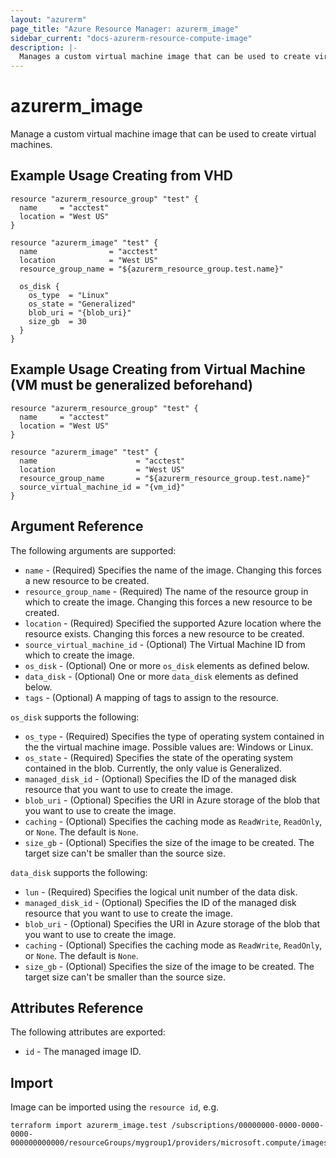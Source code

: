 ```yaml
---
layout: "azurerm"
page_title: "Azure Resource Manager: azurerm_image"
sidebar_current: "docs-azurerm-resource-compute-image"
description: |-
  Manages a custom virtual machine image that can be used to create virtual machines.
---
```


# azurerm_image

Manage a custom virtual machine image that can be used to create virtual machines.

## Example Usage Creating from VHD

```hcl
resource "azurerm_resource_group" "test" {
  name     = "acctest"
  location = "West US"
}

resource "azurerm_image" "test" {
  name                = "acctest"
  location            = "West US"
  resource_group_name = "${azurerm_resource_group.test.name}"

  os_disk {
    os_type  = "Linux"
    os_state = "Generalized"
    blob_uri = "{blob_uri}"
    size_gb  = 30
  }
}
```

## Example Usage Creating from Virtual Machine (VM must be generalized beforehand)

```hcl
resource "azurerm_resource_group" "test" {
  name     = "acctest"
  location = "West US"
}

resource "azurerm_image" "test" {
  name                      = "acctest"
  location                  = "West US"
  resource_group_name       = "${azurerm_resource_group.test.name}"
  source_virtual_machine_id = "{vm_id}"
}
```

## Argument Reference

The following arguments are supported:

* `name` - (Required) Specifies the name of the image. Changing this forces a
    new resource to be created.
* `resource_group_name` - (Required) The name of the resource group in which to create
    the image. Changing this forces a new resource to be created.
* `location` - (Required) Specified the supported Azure location where the resource exists.
    Changing this forces a new resource to be created.
* `source_virtual_machine_id` - (Optional) The Virtual Machine ID from which to create the image.
* `os_disk` - (Optional) One or more `os_disk` elements as defined below.
* `data_disk` - (Optional) One or more `data_disk` elements as defined below.
* `tags` - (Optional) A mapping of tags to assign to the resource.

`os_disk` supports the following:

* `os_type` - (Required) Specifies the type of operating system contained in the the virtual machine image. Possible values are: Windows or Linux.
* `os_state` - (Required) Specifies the state of the operating system contained in the blob. Currently, the only value is Generalized.
* `managed_disk_id` - (Optional) Specifies the ID of the managed disk resource that you want to use to create the image.
* `blob_uri` - (Optional) Specifies the URI in Azure storage of the blob that you want to use to create the image.
* `caching` - (Optional) Specifies the caching mode as `ReadWrite`, `ReadOnly`, or `None`. The default is `None`.
* `size_gb` - (Optional) Specifies the size of the image to be created. The target size can't be smaller than the source size.

`data_disk` supports the following:

* `lun` - (Required) Specifies the logical unit number of the data disk.
* `managed_disk_id` - (Optional) Specifies the ID of the managed disk resource that you want to use to create the image.
* `blob_uri` - (Optional) Specifies the URI in Azure storage of the blob that you want to use to create the image.
* `caching` - (Optional) Specifies the caching mode as `ReadWrite`, `ReadOnly`, or `None`. The default is `None`.
* `size_gb` - (Optional) Specifies the size of the image to be created. The target size can't be smaller than the source size.

## Attributes Reference

The following attributes are exported:

* `id` - The managed image ID.

## Import

Image can be imported using the `resource id`, e.g.

```shell
terraform import azurerm_image.test /subscriptions/00000000-0000-0000-0000-000000000000/resourceGroups/mygroup1/providers/microsoft.compute/images/image1
```
